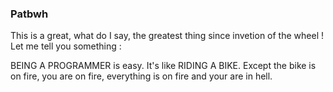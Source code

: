 ### Patbwh

This is a great, what do I say, the greatest thing since invetion of the wheel !
Let me tell you something :

BEING A PROGRAMMER is easy. It's like RIDING A BIKE.
Except the bike is on fire, you are on fire, everything is on fire
and your are in hell.
